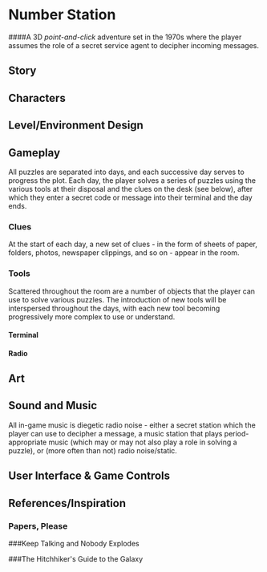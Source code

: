# Number Station

####A 3D _point-and-click_ adventure set in the 1970s where the player assumes the role of a secret service agent to decipher incoming messages.

## Story

## Characters

## Level/Environment Design

## Gameplay

All puzzles are separated into days, and each successive day serves to progress the plot. Each day, the player solves a series of puzzles using the various tools at their disposal and the clues on the desk (see below), after which they enter a secret code or message into their terminal and the day ends.

### Clues

At the start of each day, a new set of clues - in the form of sheets of paper, folders, photos, newspaper clippings, and so on - appear in the room.

### Tools

Scattered throughout the room are a number of objects that the player can use to solve various puzzles. The introduction of new tools will be interspersed throughout the days, with each new tool becoming progressively more complex to use or understand.

#### Terminal

#### Radio

## Art

## Sound and Music

All in-game music is diegetic radio noise - either a secret station which the player can use to decipher a message, a music station that plays period-appropriate music (which may or may not also play a role in solving a puzzle), or (more often than not) radio noise/static.

## User Interface & Game Controls

## References/Inspiration

### Papers, Please

###Keep Talking and Nobody Explodes

###The Hitchhiker's Guide to the Galaxy